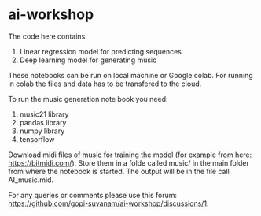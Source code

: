 # ai-workshop

The code here contains:
1. Linear regression model for predicting sequences
2. Deep learning model for generating music

These notebooks can be run on local machine or Google colab. For running in colab the files and data has to be transfered to the cloud. 

To run the music generation note book you need:
1. music21 library
2. pandas library
3. numpy library
4. tensorflow

Download midi files of music for training the model (for example from here: https://bitmidi.com/). Store them in a folde called music/ in the main folder from where the notebook is started.
The output will be in the file call AI_music.mid.

For any queries or comments please use this forum: https://github.com/gopi-suvanam/ai-workshop/discussions/1.

